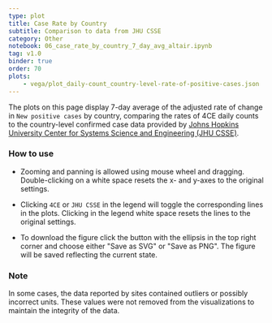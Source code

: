 ```yaml
---
type: plot
title: Case Rate by Country
subtitle: Comparison to data from JHU CSSE
category: Other
notebook: 06_case_rate_by_country_7_day_avg_altair.ipynb
tag: v1.0
binder: true
order: 70
plots:
    - vega/plot_daily-count_country-level-rate-of-positive-cases.json
---
```


The plots on this page display 7-day average of the adjusted rate of change in `New positive cases` by country, comparing the rates of 4CE daily counts to the country-level confirmed case data provided by [Johns Hopkins University Center for Systems Science and Engineering (JHU CSSE)](https://systems.jhu.edu/research/public-health/ncov/).

### How to use

- Zooming and panning is allowed using mouse wheel and dragging. Double-clicking on a white space resets the x- and y-axes to the original settings.

- Clicking `4CE` or `JHU CSSE` in the legend will toggle the corresponding lines in the plots. Clicking in the legend white space resets the lines to the original settings.

- To download the figure click the button with the ellipsis in the top right corner and choose either "Save as SVG" or "Save as PNG". The figure will be saved reflecting the current state.

### Note

In some cases, the data reported by sites contained outliers or possibly incorrect units. These values were not removed from the visualizations to maintain the integrity of the data.
